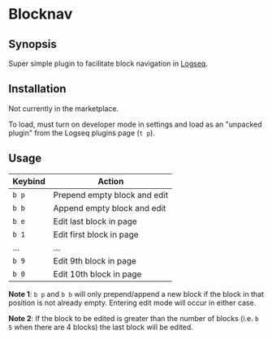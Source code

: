 # Blocknav

## Synopsis

Super simple plugin to facilitate block navigation in [Logseq](https://www.logseq.com/).

## Installation

Not currently in the marketplace.

To load, must turn on developer mode in settings and load as an "unpacked plugin" from the Logseq plugins page (`t p`).

## Usage

Keybind|Action
-|-
`b p`|Prepend empty block and edit
`b b`|Append empty block and edit
`b e`|Edit last block in page
`b 1`|Edit first block in page
…|…
`b 9`|Edit 9th block in page
`b 0`|Edit 10th block in page

**Note 1**: `b p` and `b b` will only prepend/append a new block if the block in that position is not already empty. Entering edit mode will occur in either case.

**Note 2**: If the block to be edited is greater than the number of blocks (i.e. `b 5` when there are 4 blocks) the last block will be edited.
